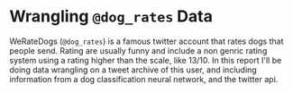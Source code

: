 # Wrangling `@dog_rates` Data

WeRateDogs (`@dog_rates`) is a famous twitter account that rates dogs that people send. Rating are usually funny and include a non genric rating system using a rating higher than the scale, like 13/10. In this report I'll be doing data wrangling on a tweet archive of this user, and including information from a dog classification neural network, and the twitter api.
